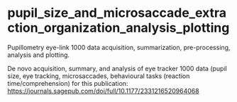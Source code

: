# pupil_size_and_microsaccade_extraction_organization_analysis_plotting
Pupillometry eye-link 1000 data acquisition, summarization, pre-processing, analysis and plotting.

De novo acquisition, summary, and analysis of eye tracker 1000 data (pupil size, eye tracking, microsaccades, behavioural tasks (reaction time/comprehension) for this publication: https://journals.sagepub.com/doi/full/10.1177/2331216520964068
